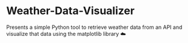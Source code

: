 # Weather-Data-Visualizer
Presents a simple Python tool to retrieve weather data from an API and visualize that data using the matplotlib library ☁️
